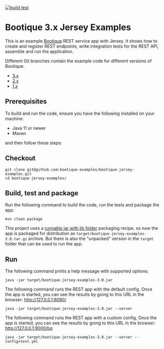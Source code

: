 [![build test](https://github.com/bootique-examples/bootique-rest-examples/actions/workflows/verify.yml/badge.svg)](https://github.com/bootique-examples/bootique-rest-examples/actions/workflows/verify.yml)

# Bootique 3.x Jersey Examples 

This is an example [Bootique](http://bootique.io) REST service app with Jersey. It shows how to create and register REST 
endpoints, write integration tests for the REST API, assemble and run the application.

Different Git branches contain the example code for different versions of Bootique:

* [3.x](https://github.com/bootique-examples/bootique-rest-examples/tree/3.x)
* [2.x](https://github.com/bootique-examples/bootique-rest-examples/tree/2.x)
* [1.x](https://github.com/bootique-examples/bootique-rest-examples/tree/1.x)

## Prerequisites

To build and run the code, ensure you have the following installed on your machine:

* Java 11 or newer
* Maven

and then follow these steps:

## Checkout
```
git clone git@github.com:bootique-examples/bootique-jersey-examples.git
cd bootique-jersey-examples/
```

## Build, test and package

Run the following command to build the code, run the tests and package the app:
```
mvn clean package
```
This project uses a [runnable jar with lib folder](https://bootique.io/docs/3.x/bootique-docs/#runnable-jar-with-lib)
packaging recipe, so now the app is packaged for distribution as `target/bootique-jersey-examples-3.0.tar.gz` archive. But 
there is also the "unpacked" version in the `target` folder that can be used to run the app.

## Run

The following command prints a help message with supported options:
```
java -jar target/bootique-jersey-examples-3.0.jar 
```

The following command runs the REST app with the default config. Once the app is started, you can see the results by
going to this URL in the browser: http://127.0.0.1:8080/
```
java -jar target/bootique-jersey-examples-3.0.jar --server
```

The following command runs the REST app with a custom config, Once the app is started, you can see the results by
going to this URL in the browser: http://127.0.0.1:9000/bq
```
java -jar target/bootique-jersey-examples-3.0.jar --server --config=test.yml
```
